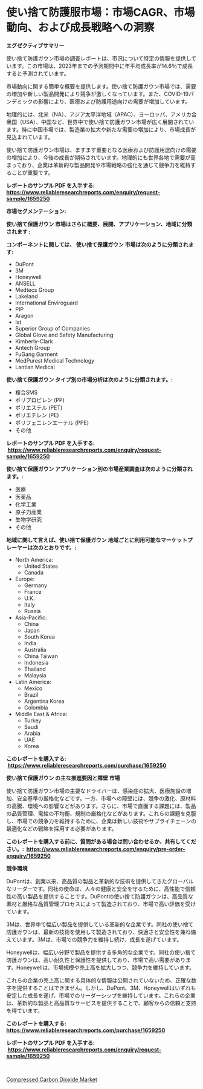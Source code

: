 <p><h1>使い捨て防護服市場：市場CAGR、市場動向、および成長戦略への洞察</h1></p><p><strong>エグゼクティブサマリー</strong></p>
<p><p>使い捨て防護ガウン市場の調査レポートは、市況について特定の情報を提供しています。この市場は、2023年までの予測期間中に年平均成長率が14.6％で成長すると予測されています。</p><p>市場動向に関する簡単な概要を提供します。使い捨て防護ガウン市場では、需要の増加や新しい製品開発により競争が激しくなっています。また、COVID-19パンデミックの影響により、医療および防護用途向けの需要が増加しています。</p><p>地理的には、北米（NA）、アジア太平洋地域（APAC）、ヨーロッパ、アメリカ合衆国（USA）、中国など、世界中で使い捨て防護ガウン市場が広く展開されています。特に中国市場では、製造業の拡大や新たな需要の増加により、市場成長が見込まれています。</p><p>使い捨て防護ガウン市場は、ますます重要となる医療および防護用途向けの需要の増加により、今後の成長が期待されています。地理的にも世界各地で需要が高まっており、企業は革新的な製品開発や市場戦略の強化を通じて競争力を維持することが重要です。</p></p>
<p><strong>レポートのサンプル PDF を入手する: <a href="https://www.reliableresearchreports.com/enquiry/request-sample/1659250">https://www.reliableresearchreports.com/enquiry/request-sample/1659250</a></strong></p>
<p><strong>市場セグメンテーション:</strong></p>
<p><strong> 使い捨て保護ガウン 市場はさらに概要、展開、アプリケーション、地域に分類されます :</strong></p>
<p><strong>コンポーネントに関しては、 使い捨て保護ガウン 市場は次のように分類されます: &nbsp;</strong></p>
<p><ul><li>DuPont</li><li>3M</li><li>Honeywell</li><li>ANSELL</li><li>Medtecs Group</li><li>Lakeland</li><li>International Enviroguard</li><li>PIP</li><li>Aragon</li><li>Ist</li><li>Superior Group of Companies</li><li>Global Glove and Safety Manufacturing</li><li>Kimberly-Clark</li><li>Antech Group</li><li>FuGang Garment</li><li>MedPurest Medical Technology</li><li>Lantian Medical</li></ul></p>
<p><strong> 使い捨て保護ガウン タイプ別の市場分析は次のように分類されます。:</strong></p>
<p><ul><li>複合SMS</li><li>ポリプロピレン (PP)</li><li>ポリエステル (PET)</li><li>ポリエチレン (PE)</li><li>ポリフェニレンエーテル (PPE)</li><li>その他</li></ul></p>
<p><strong>レポートのサンプル PDF を入手する: &nbsp;<a href="https://www.reliableresearchreports.com/enquiry/request-sample/1659250">https://www.reliableresearchreports.com/enquiry/request-sample/1659250</a></strong></p>
<p><strong> 使い捨て保護ガウン アプリケーション別の市場産業調査は次のように分類されます。:</strong></p>
<p><ul><li>医療</li><li>医薬品</li><li>化学工業</li><li>原子力産業</li><li>生物学研究</li><li>その他</li></ul></p>
<p><strong>地域に関して言えば、使い捨て保護ガウン 地域ごとに利用可能なマーケットプレーヤーは次のとおりです。:</strong></p>
<p><ul>
    <li>
        North America:
        <ul>
            <li>United States</li>
            <li>Canada</li>
        </ul>
    </li>
    <li>
        Europe:
        <ul>
            <li>Germany</li>
            <li>France</li>
            <li>U.K.</li>
            <li>Italy</li>
            <li>Russia</li>
        </ul>
    </li>
    <li>
        Asia-Pacific:
        <ul>
            <li>China</li>
            <li>Japan</li>
            <li>South Korea</li>
            <li>India</li>
            <li>Australia</li>
            <li>China Taiwan</li>
            <li>Indonesia</li>
            <li>Thailand</li>
            <li>Malaysia</li>
        </ul>
    </li>
    <li>
        Latin America:
        <ul>
            <li>Mexico</li>
            <li>Brazil</li>
            <li>Argentina Korea</li>
            <li>Colombia</li>
        </ul>
    </li>
    <li>
        Middle East & Africa:
        <ul>
            <li>Turkey</li>
            <li>Saudi</li>
            <li>Arabia</li>
            <li>UAE</li>
            <li>Korea</li>
        </ul>
    </li>
    </ul></p>
<p><strong>このレポートを購入する: &nbsp;<a href="https://www.reliableresearchreports.com/purchase/1659250">https://www.reliableresearchreports.com/purchase/1659250</a></strong></p>
<p><strong>使い捨て保護ガウン の主な推進要因と障壁 市場</strong></p>
<p><p>使い捨て防護ガウン市場の主要なドライバーは、感染症の拡大、医療施設の増加、安全基準の厳格化などです。一方、市場への障壁には、競争の激化、原材料の高騰、環境への影響などがあります。さらに、市場で直面する課題には、製品の品質管理、需給の不均衡、規制の厳格化などがあります。これらの課題を克服し、市場での競争力を維持するために、企業は新しい技術やサプライチェーンの最適化などの戦略を採用する必要があります。</p></p>
<p><strong>このレポートを購入する前に、質問がある場合は問い合わせるか、共有してください。:&nbsp; <a href="https://www.reliableresearchreports.com/enquiry/pre-order-enquiry/1659250">https://www.reliableresearchreports.com/enquiry/pre-order-enquiry/1659250</a></strong></p>
<p><strong>競争環境</strong></p>
<p><p>DuPontは、創業以来、高品質の製品と革新的な技術を提供してきたグローバルなリーダーです。同社の使命は、人々の健康と安全を守るために、高性能で信頼性の高い製品を提供することです。DuPontの使い捨て防護ガウンは、高品質な素材と厳格な品質管理プロセスによって製造されており、市場で高い評価を受けています。</p><p>3Mは、世界中で幅広い製品を提供している革新的な企業です。同社の使い捨て防護ガウンは、最新の技術を使用して製造されており、快適さと安全性を兼ね備えています。3Mは、市場での競争力を維持し続け、成長を遂げています。</p><p>Honeywellは、幅広い分野で製品を提供する多角的な企業です。同社の使い捨て防護ガウンは、高い耐久性と保護性を提供しており、市場で高い需要があります。Honeywellは、市場規模や売上高を拡大しつつ、競争力を維持しています。</p><p>これらの企業の売上高に関する具体的な情報は公開されていないため、正確な数字を提供することはできません。しかし、DuPont、3M、Honeywellはいずれも安定した成長を遂げ、市場でのリーダーシップを維持しています。これらの企業は、革新的な製品と高品質なサービスを提供することで、顧客からの信頼と支持を得ています。</p></p>
<p><strong>このレポートを購入する: &nbsp; <a href="https://www.reliableresearchreports.com/purchase/1659250">https://www.reliableresearchreports.com/purchase/1659250</a></strong></p>
<p><strong>レポートのサンプル PDF を入手する: &nbsp;<a href="https://www.reliableresearchreports.com/enquiry/request-sample/1659250">https://www.reliableresearchreports.com/enquiry/request-sample/1659250</a></strong><strong></strong></p>
<p>&nbsp;</p>
<p><p><a href="https://crocus-run-b5a.notion.site/Compressed-Carbon-Dioxide-Market-Offers-Provide-Insightful-Data-for-the-Time-Period-from-2024-to-203-d04cf20baf864e3db573bb37222d9a1c">Compressed Carbon Dioxide Market</a></p></p>